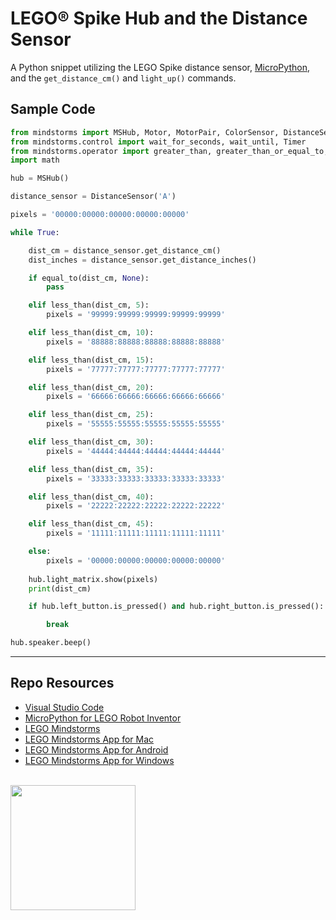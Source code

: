 # LEGO® Spike Hub and the Distance Sensor

A Python snippet utilizing the LEGO Spike distance sensor, [MicroPython](https://lego.github.io/MINDSTORMS-Robot-Inventor-hub-API/), and the `get_distance_cm()` and `light_up()` commands.

## Sample Code

```py
from mindstorms import MSHub, Motor, MotorPair, ColorSensor, DistanceSensor, App
from mindstorms.control import wait_for_seconds, wait_until, Timer
from mindstorms.operator import greater_than, greater_than_or_equal_to, less_than, less_than_or_equal_to, equal_to, not_equal_to
import math

hub = MSHub()

distance_sensor = DistanceSensor('A')

pixels = '00000:00000:00000:00000:00000'

while True:

    dist_cm = distance_sensor.get_distance_cm()
    dist_inches = distance_sensor.get_distance_inches()

    if equal_to(dist_cm, None):
        pass

    elif less_than(dist_cm, 5):
        pixels = '99999:99999:99999:99999:99999'

    elif less_than(dist_cm, 10):
        pixels = '88888:88888:88888:88888:88888'

    elif less_than(dist_cm, 15):
        pixels = '77777:77777:77777:77777:77777'

    elif less_than(dist_cm, 20):
        pixels = '66666:66666:66666:66666:66666'

    elif less_than(dist_cm, 25):
        pixels = '55555:55555:55555:55555:55555'

    elif less_than(dist_cm, 30):
        pixels = '44444:44444:44444:44444:44444'

    elif less_than(dist_cm, 35):
        pixels = '33333:33333:33333:33333:33333'

    elif less_than(dist_cm, 40):
        pixels = '22222:22222:22222:22222:22222'

    elif less_than(dist_cm, 45):
        pixels = '11111:11111:11111:11111:11111'

    else:
        pixels = '00000:00000:00000:00000:00000'
        
    hub.light_matrix.show(pixels)
    print(dist_cm)

    if hub.left_button.is_pressed() and hub.right_button.is_pressed():

        break

hub.speaker.beep()
```

***

## Repo Resources

* [Visual Studio Code](https://code.visualstudio.com/)
* [MicroPython for LEGO Robot Inventor](https://www.lego.com/en-ca/themes/mindstorms/downloads)
* [LEGO Mindstorms](https://www.lego.com/en-ca/themes/mindstorms)
* [LEGO Mindstorms App for Mac](https://apps.apple.com/us/app/lego-mindstorms-inventor/id1515448947)
* [LEGO Mindstorms App for Android](https://play.google.com/store/apps/details?id=com.lego.retail.mindstorms)
* [LEGO Mindstorms App for Windows](https://www.microsoft.com/store/apps/9N7GN3KC2GK6)

<br>
<a href="https://codeadam.ca">
<img src="https://cdn.codeadam.ca/images@1.0.0/codeadam-logo-coloured-horizontal.png" width="200">
</a>


